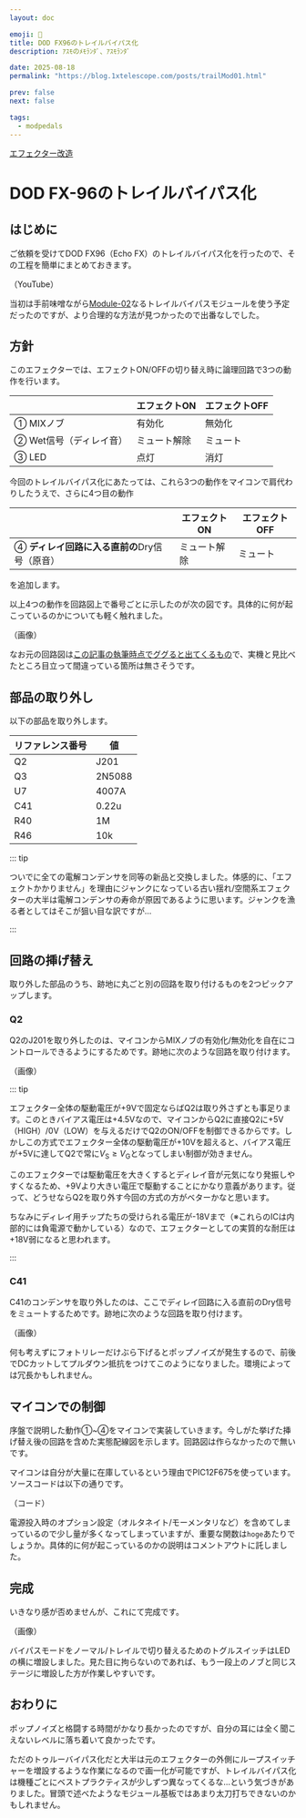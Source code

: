 ```yaml
---
layout: doc

emoji: 🔨
title: DOD FX96のトレイルバイパス化
description: ｱｽﾓのﾒﾓﾗﾝﾀﾞ、ｱｽﾓﾗﾝﾀﾞ

date: 2025-08-18
permalink: "https://blog.1xtelescope.com/posts/trailMod01.html"

prev: false
next: false

tags:
  - modpedals
---
```


[エフェクター改造](../tags/modpedals)

# DOD FX-96のトレイルバイパス化

## はじめに

ご依頼を受けてDOD FX96（Echo FX）のトレイルバイパス化を行ったので、その工程を簡単にまとめておきます。

（YouTube）

当初は手前味噌ながら[Module-02](https://x.com/asumo_1xts/status/1931595236322463905)なるトレイルバイパスモジュールを使う予定だったのですが、より合理的な方法が見つかったので出番なしでした。

## 方針

このエフェクターでは、エフェクトON/OFFの切り替え時に論理回路で3つの動作を行います。

|  | エフェクトON | エフェクトOFF |
| ---- | ---- | ---- |
| ① MIXノブ | 有効化 | 無効化 |
| ② Wet信号（ディレイ音） | ミュート解除 | ミュート |
| ③ LED | 点灯 | 消灯 |

今回のトレイルバイパス化にあたっては、これら3つの動作をマイコンで肩代わりしたうえで、さらに4つ目の動作

|  | エフェクトON | エフェクトOFF |
| ---- | ---- | ---- |
| ④ **ディレイ回路に入る直前の**Dry信号（原音） | ミュート解除 | ミュート |

を追加します。

以上4つの動作を回路図上で番号ごとに示したのが次の図です。具体的に何が起こっているのかについても軽く触れました。

（画像）

なお元の回路図は[この記事の執筆時点でググると出てくるもの](https://experimentalistsanonymous.com/diy/Schematics/Delay%20Echo%20and%20Samplers/DOD%20FX96.pdf)で、実機と見比べたところ目立って間違っている箇所は無さそうです。

## 部品の取り外し

以下の部品を取り外します。

| リファレンス番号 | 値 |
| ---- | ---- |
| Q2 | J201 |
| Q3 | 2N5088 |
| U7 | 4007A |
| C41 | 0.22u |
| R40 | 1M |
| R46 | 10k |

::: tip

ついでに全ての電解コンデンサを同等の新品と交換しました。体感的に、「エフェクトかかりません」を理由にジャンクになっている古い揺れ/空間系エフェクターの大半は電解コンデンサの寿命が原因であるように思います。ジャンクを漁る者としてはそこが狙い目な訳ですが…

:::

## 回路の挿げ替え

取り外した部品のうち、跡地に丸ごと別の回路を取り付けるものを2つピックアップします。

### Q2

Q2のJ201を取り外したのは、マイコンからMIXノブの有効化/無効化を自在にコントロールできるようにするためです。跡地に次のような回路を取り付けます。

（画像）

::: tip

エフェクター全体の駆動電圧が+9Vで固定ならばQ2は取り外さずとも事足ります。このときバイアス電圧は+4.5Vなので、マイコンからQ2に直接Q2に+5V（HIGH）/0V（LOW）を与えるだけでQ2のON/OFFを制御できるからです。しかしこの方式でエフェクター全体の駆動電圧が+10Vを超えると、バイアス電圧が+5Vに達してQ2で常に$V_\mathrm{S}\geq V_\mathrm{G}$となってしまい制御が効きません。

このエフェクターでは駆動電圧を大きくするとディレイ音が元気になり発振しやすくなるため、+9Vより大きい電圧で駆動することにかなり意義があります。従って、どうせならQ2を取り外す今回の方式の方がベターかなと思います。

ちなみにディレイ用チップたちの受けられる電圧が-18Vまで（※これらのICは内部的には負電源で動かしている）なので、エフェクターとしての実質的な耐圧は+18V弱になると思われます。

:::

### C41

C41のコンデンサを取り外したのは、ここでディレイ回路に入る直前のDry信号をミュートするためです。跡地に次のような回路を取り付けます。

（画像）

何も考えずにフォトリレーだけぶら下げるとポップノイズが発生するので、前後でDCカットしてプルダウン抵抗をつけてこのようになりました。環境によっては冗長かもしれません。

## マイコンでの制御

序盤で説明した動作①~④をマイコンで実装していきます。今しがた挙げた挿げ替え後の回路を含めた実態配線図を示します。回路図は作らなかったので無いです。

マイコンは自分が大量に在庫しているという理由でPIC12F675を使っています。ソースコードは以下の通りです。

（コード）

電源投入時のオプション設定（オルタネイト/モーメンタリなど）を含めてしまっているので少し量が多くなってしまっていますが、重要な関数は`hoge`あたりでしょうか。具体的に何が起こっているのかの説明はコメントアウトに託しました。

## 完成

いきなり感が否めませんが、これにて完成です。

（画像）

バイパスモードをノーマル/トレイルで切り替えるためのトグルスイッチはLEDの横に増設しました。見た目に拘らないのであれば、もう一段上のノブと同じステージに増設した方が作業しやすいです。

## おわりに

ポップノイズと格闘する時間がかなり長かったのですが、自分の耳には全く聞こえないレベルに落ち着いて良かったです。

ただのトゥルーバイパス化だと大半は元のエフェクターの外側にループスイッチャーを増設するような作業になるので画一化が可能ですが、トレイルバイパス化は機種ごとにベストプラクティスが少しずつ異なってくるな…という気づきがありました。冒頭で述べたようなモジュール基板ではあまり太刀打ちできないのかもしれません。
